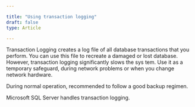```yaml
---

title: "Using transaction logging"
draft: false
type: Article

---
```


Transaction Logging creates a log file of all database transactions that you perform. You can use this file to recreate a damaged or lost database. However, transaction logging significantly slows the sys tem. Use it as a temporary safeguard, during network problems or when you change network hardware.

During normal operation, recommended to follow a good backup regimen. 

Microsoft SQL Server handles transaction logging. 
​